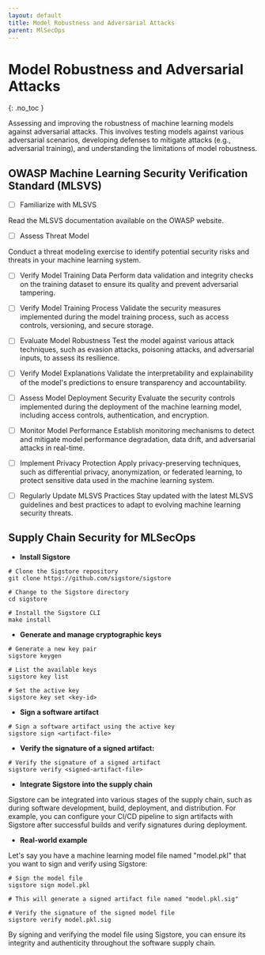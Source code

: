 ```yaml
---
layout: default
title: Model Robustness and Adversarial Attacks
parent: MlSecOps
---
```


# Model Robustness and Adversarial Attacks
{: .no_toc }



Assessing and improving the robustness of machine learning models against adversarial attacks. This involves testing models against various adversarial scenarios, developing defenses to mitigate attacks (e.g., adversarial training), and understanding the limitations of model robustness.



## OWASP Machine Learning Security Verification Standard (MLSVS)


- [ ] Familiarize with MLSVS  

Read the MLSVS documentation available on the OWASP website.

- [ ] Assess Threat Model

Conduct a threat modeling exercise to identify potential security risks and threats in your machine learning system.

- [ ] Verify Model Training Data  Perform data validation and integrity checks on the training dataset to ensure its quality and prevent adversarial tampering.

- [ ] Verify Model Training Process Validate the security measures implemented during the model training process, such as access controls, versioning, and secure storage.

- [ ] Evaluate Model Robustness Test the model against various attack techniques, such as evasion attacks, poisoning attacks, and adversarial inputs, to assess its resilience.

- [ ] Verify Model Explanations Validate the interpretability and explainability of the model's predictions to ensure transparency and accountability.

- [ ] Assess Model Deployment Security  Evaluate the security controls implemented during the deployment of the machine learning model, including access controls, authentication, and encryption.

- [ ] Monitor Model Performance Establish monitoring mechanisms to detect and mitigate model performance degradation, data drift, and adversarial attacks in real-time.

- [ ] Implement Privacy Protection  Apply privacy-preserving techniques, such as differential privacy, anonymization, or federated learning, to protect sensitive data used in the machine learning system.

- [ ] Regularly Update MLSVS Practices  Stay updated with the latest MLSVS guidelines and best practices to adapt to evolving machine learning security threats.


## Supply Chain Security for MLSecOps

* **Install Sigstore**

```
# Clone the Sigstore repository
git clone https://github.com/sigstore/sigstore

# Change to the Sigstore directory
cd sigstore

# Install the Sigstore CLI
make install
```

* **Generate and manage cryptographic keys**

```
# Generate a new key pair
sigstore keygen

# List the available keys
sigstore key list

# Set the active key
sigstore key set <key-id>
```

* **Sign a software artifact**

```
# Sign a software artifact using the active key
sigstore sign <artifact-file>
```

* **Verify the signature of a signed artifact:**

```
# Verify the signature of a signed artifact
sigstore verify <signed-artifact-file>
```

* **Integrate Sigstore into the supply chain**

Sigstore can be integrated into various stages of the supply chain, such as during software development, build, deployment, and distribution. For example, you can configure your CI/CD pipeline to sign artifacts with Sigstore after successful builds and verify signatures during deployment.


* **Real-world example**

Let's say you have a machine learning model file named "model.pkl" that you want to sign and verify using Sigstore:

```
# Sign the model file
sigstore sign model.pkl

# This will generate a signed artifact file named "model.pkl.sig"

# Verify the signature of the signed model file
sigstore verify model.pkl.sig
```

By signing and verifying the model file using Sigstore, you can ensure its integrity and authenticity throughout the software supply chain.














